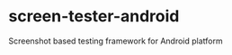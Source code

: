 screen-tester-android
=====================

Screenshot based testing framework for Android platform